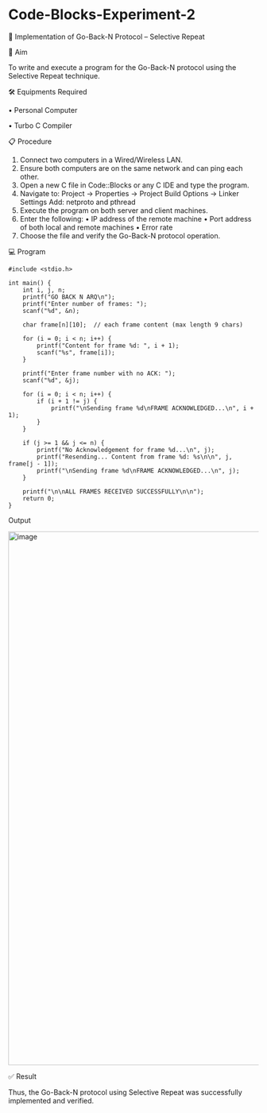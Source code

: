 # Code-Blocks-Experiment-2

📡 Implementation of Go-Back-N Protocol – Selective Repeat

🎯 Aim

To write and execute a program for the Go-Back-N protocol using the Selective Repeat technique.

🛠️ Equipments Required

• 	Personal Computer

• 	Turbo C Compiler

📋 Procedure
1. 	Connect two computers in a Wired/Wireless LAN.
2. 	Ensure both computers are on the same network and can ping each other.
3. 	Open a new C file in Code::Blocks or any C IDE and type the program.
4. 	Navigate to:
Project -> Properties -> Project Build Options -> Linker Settings
Add: netproto and pthread
5. 	Execute the program on both server and client machines.
6. 	Enter the following:
• 	IP address of the remote machine
• 	Port address of both local and remote machines
• 	Error rate
7. 	Choose the file and verify the Go-Back-N protocol operation.

💻 Program
```
#include <stdio.h>

int main() {
    int i, j, n;
    printf("GO BACK N ARQ\n");
    printf("Enter number of frames: ");
    scanf("%d", &n);

    char frame[n][10];  // each frame content (max length 9 chars)

    for (i = 0; i < n; i++) {
        printf("Content for frame %d: ", i + 1);
        scanf("%s", frame[i]);
    }

    printf("Enter frame number with no ACK: ");
    scanf("%d", &j);

    for (i = 0; i < n; i++) {
        if (i + 1 != j) {
            printf("\nSending frame %d\nFRAME ACKNOWLEDGED...\n", i + 1);
        }
    }

    if (j >= 1 && j <= n) {
        printf("No Acknowledgement for frame %d...\n", j);
        printf("Resending... Content from frame %d: %s\n\n", j, frame[j - 1]);
        printf("\nSending frame %d\nFRAME ACKNOWLEDGED...\n", j);
    }

    printf("\n\nALL FRAMES RECEIVED SUCCESSFULLY\n\n");
    return 0;
}
```

 
Output

<img width="1917" height="1075" alt="image" src="https://github.com/user-attachments/assets/2da064b4-547f-4a65-ab03-3de4e1ae07ff" />

✅ Result

Thus, the Go-Back-N protocol using Selective Repeat was successfully implemented and verified.
